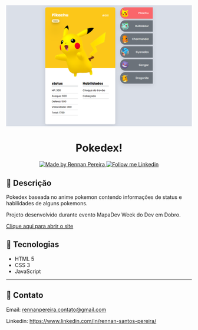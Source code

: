 ![preview](./github/preview.png)

<h1 align="center">
 Pokedex! 
</h1>

<p align="center">
  <a href="https://github.com/RennanPereira">
    <img alt="Made by Rennan Pereira" src="https://img.shields.io/badge/Made%20by-Rennan%20Pereira-2ecc71">
  </a>

  <a href="https://www.linkedin.com/in/rennan-santos-pereira/" target="_blank">
    <img alt="Follow me Linkedin" src="https://img.shields.io/badge/Follow%20up-rennanpereira-2ecc71?style=social&logo=linkedin">
  </a>
</p>

## 📝 Descrição
Pokedex baseada no anime pokemon contendo informações de status e habilidades de alguns pokemons.

Projeto desenvolvido durante evento MapaDev Week do Dev em Dobro.


[Clique aqui para abrir o site](https://rennanpereira.github.io/Pokedex-project/)

## 🚀 Tecnologias

- HTML 5
- CSS 3
- JavaScript

---
## 💜 Contato
Email:
rennanpereira.contato@gmail.com

Linkedin:
https://www.linkedin.com/in/rennan-santos-pereira/
